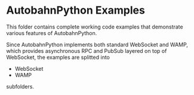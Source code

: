 AutobahnPython Examples
=======================

This folder contains complete working code examples that demonstrate various
features of AutobahnPython.

Since AutobahnPython implements both standard WebSocket and WAMP, which provides asynchronous RPC and PubSub layered on top of WebSocket, the examples are splitted into

  * WebSocket
  * WAMP

subfolders.